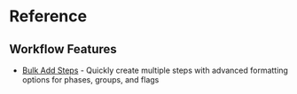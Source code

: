 # Reference

## Workflow Features

- [Bulk Add Steps](bulk-add-steps.md) - Quickly create multiple steps with advanced formatting options for phases, groups, and flags